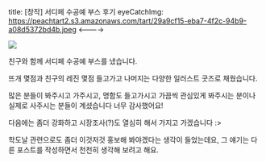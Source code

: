 title: [창작] 서디페 수공예 부스 후기
eyeCatchImg: https://peachtart2.s3.amazonaws.com/tart/29a9cf15-eba7-4f2c-94b9-a08d5372bd4b.jpeg
<---->

![](https://peachtart2.s3.amazonaws.com/tart/29a9cf15-eba7-4f2c-94b9-a08d5372bd4b.jpeg)

친구와 함께 서디페 수공예 부스를 냈습니다.

뜨개 몇점과 친구의 레진 몇점 들고가고 나머지는 다양한 일러스트 굿즈로 채웠습니다. 

많은 분들이 봐주시고 가주시고, 명함도 들고가시고 가끔씩 관심있게 봐주시는 분이나 실제로 사주시는 분들이 계셨습니다 너무 감사했어요!

다음에는 좀더 강화하고 시장조사(?)도 열심히 해서 가지고 가겠습니다 :>

학도날 관련으로도 좀더 이것저것 홍보해 봐야겠다는 생각이 들었는데요, 그 얘기는 다른 포스트를 작성하면서 천천히 생각해 보려고 해요.